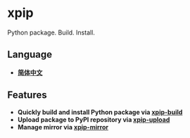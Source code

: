 # xpip

Python package. Build. Install.

## Language

- **[简体中文](docs/zh/README.md)**

## Features

- **Quickly build and install Python package via [xpip-build](docs/xpip-build.md)**
- **Upload package to PyPI repository via [xpip-upload](docs/xpip-upload.md)**
- **Manage mirror via [xpip-mirror](docs/xpip-mirror.md)**
